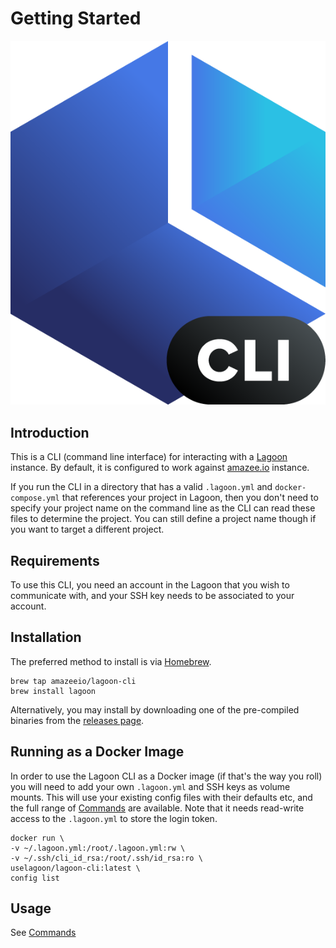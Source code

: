 # Getting Started

![lagoon-cli logo](.gitbook/assets/lagoon-cli-logo.png)

## Introduction

This is a CLI \(command line interface\) for interacting with a [Lagoon](https://github.com/uselagoon/lagoon) instance. By default, it is configured to work against [amazee.io](https://www.amazee.io/) instance.

If you run the CLI in a directory that has a valid `.lagoon.yml` and `docker-compose.yml` that references your project in Lagoon, then you don't need to specify your project name on the command line as the CLI can read these files to determine the project. You can still define a project name though if you want to target a different project.

## Requirements

To use this CLI, you need an account in the Lagoon that you wish to communicate with, and your SSH key needs to be associated to your account.

## Installation

The preferred method to install is via [Homebrew](https://brew.sh/).

```text
brew tap amazeeio/lagoon-cli
brew install lagoon
```

Alternatively, you may install by downloading one of the pre-compiled binaries from the [releases page](https://github.com/uselagoon/lagoon-cli/releases).

## Running as a Docker Image

In order to use the Lagoon CLI as a Docker image \(if that's the way you roll\) you will need to add your own `.lagoon.yml` and SSH keys as volume mounts. This will use your existing config files with their defaults etc, and the full range of [Commands](commands/lagoon.md) are available. Note that it needs read-write access to the `.lagoon.yml` to store the login token.

```text
docker run \
-v ~/.lagoon.yml:/root/.lagoon.yml:rw \
-v ~/.ssh/cli_id_rsa:/root/.ssh/id_rsa:ro \
uselagoon/lagoon-cli:latest \
config list
```

## Usage

See [Commands](commands/lagoon.md)

